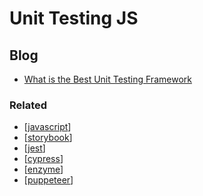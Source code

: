 # Unit Testing JS

## Blog

- [What is the Best Unit Testing Framework](https://www.testim.io/blog/best-unit-testing-framework-for-javascript/)

### Related

- [[javascript]]
- [[storybook]]
- [[jest]]
- [[cypress]]
- [[enzyme]]
- [[puppeteer]]

[//begin]: # "Autogenerated link references for markdown compatibility"
[javascript]: javascript "Javascript"
[storybook]: unit-testing/storybook "Storybook"
[jest]: unit-testing/jest "Jest"
[cypress]: unit-testing/cypress "Cypress"
[enzyme]: unit-testing/enzyme "Enzyme"
[puppeteer]: unit-testing/puppeteer "Puppeteer"
[//end]: # "Autogenerated link references"
